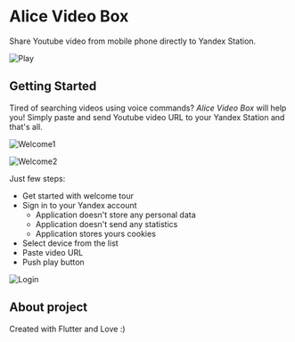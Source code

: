 # Alice Video Box

Share Youtube video from mobile phone directly to Yandex Station.

![Play](https://github.com/TopTuK/alice_video_box/blob/master/assets/screenshots/scr_play.png?raw=true "Play video")

## Getting Started

Tired of searching videos using voice commands? *Alice Video Box* will help you!
Simply paste and send Youtube video URL to your Yandex Station and that's all.

![Welcome1](https://github.com/TopTuK/alice_video_box/blob/master/assets/screenshots/scr_welcome1.png?raw=true "Welcome Tour")
<!-- .element height="30%" width="30%" -->
![Welcome2](https://github.com/TopTuK/alice_video_box/blob/master/assets/screenshots/scr_welcome2.png?raw=true "Welcome Tour")
<!-- .element height="30%" width="30%" -->

Just few steps:
* Get started with welcome tour
* Sign in to your Yandex account
  * Application doesn't store any personal data
  * Application doesn't send any statistics
  * Application stores yours cookies
* Select device from the list
* Paste video URL
* Push play button
  
![Login](https://github.com/TopTuK/alice_video_box/blob/master/assets/screenshots/scr_login.png?raw=true "Login")
<!-- .element height="50%" width="50%" -->

## About project

Created with Flutter and Love :)
